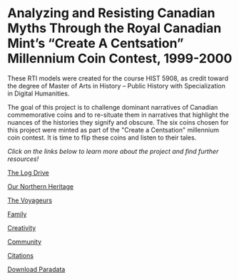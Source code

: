 # Analyzing and Resisting Canadian Myths Through the Royal Canadian Mint’s “Create A Centsation” Millennium Coin Contest, 1999-2000

These RTI models were created for the course HIST 5908, as credit toward the degree of Master of Arts in History – Public History with Specialization in Digital Humanities.

The goal of this project is to challenge dominant narratives of Canadian commemorative coins and to re-situate them in narratives that highlight the nuances of the histories they signify and obscure. The six coins chosen for this project were minted as part of the "Create a Centsation" millennium coin contest. It is time to flip these coins and listen to their tales.

*Click on the links below to learn more about the project and find further resources!*
 
[The Log Drive](https://mslafrenie.github.io/March-99-Coin/viewer.html)

[Our Northern Heritage](https://mslafrenie.github.io/April-99-Coin/viewer.html)

[The Voyageurs](https://mslafrenie.github.io/May-99-Coin/viewer.html)

[Family](https://mslafrenie.github.io/Family-2000-Coin/viewer.html)

[Creativity](https://mslafrenie.github.io/Creativity-2000-Coin/viewer.html)

[Community](https://mslafrenie.github.io/Community-2000-Coin/viewer.html)

[Citations](citations.md)

[Download Paradata](paradata.md) 

